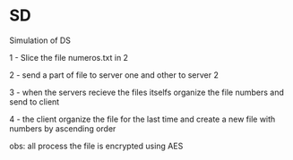 # SD

Simulation of DS 

1 - Slice the file numeros.txt in 2 

2 - send a part of file  to server one and other to server 2

3 - when the servers recieve the files itselfs organize the file numbers and send to client

4 - the client organize the file for the last time and create a new file with numbers by ascending order

obs: all process the file is encrypted using AES
